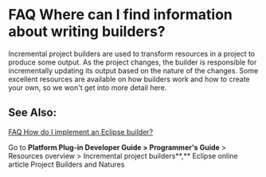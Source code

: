 

FAQ Where can I find information about writing builders?
========================================================

Incremental project builders are used to transform resources in a project to produce some output. As the project changes, the builder is responsible for incrementally updating its output based on the nature of the changes. Some excellent resources are available on how builders work and how to create your own, so we won't get into more detail here.

  

See Also:
---------

[FAQ How do I implement an Eclipse builder?](./FAQ_How_do_I_implement_an_Eclipse_builder.md "FAQ How do I implement an Eclipse builder?")

Go to **Platform Plug-in Developer Guide > Programmer's Guide** \> Resources overview > Incremental project builders**,** Eclipse online article Project Builders and Natures

